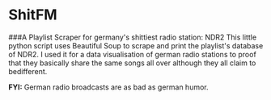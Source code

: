 # ShitFM
###A Playlist Scraper for germany's shittiest radio station: NDR2
This little python script uses Beautiful Soup to scrape and print the playlist's database of NDR2. I used it for a data visualisation of german radio stations to proof that they basically share the same songs all over although they all claim to bedifferent.

__FYI:__ German radio broadcasts are as bad as german humor.
